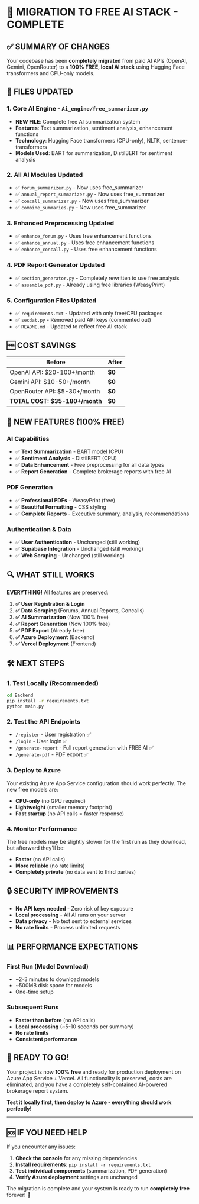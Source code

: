 # 🎉 MIGRATION TO FREE AI STACK - COMPLETE

## ✅ SUMMARY OF CHANGES

Your codebase has been **completely migrated** from paid AI APIs (OpenAI, Gemini, OpenRouter) to a **100% FREE, local AI stack** using Hugging Face transformers and CPU-only models.

## 🔧 FILES UPDATED

### 1. Core AI Engine - `Ai_engine/free_summarizer.py`
- **NEW FILE**: Complete free AI summarization system
- **Features**: Text summarization, sentiment analysis, enhancement functions
- **Technology**: Hugging Face transformers (CPU-only), NLTK, sentence-transformers
- **Models Used**: BART for summarization, DistilBERT for sentiment analysis

### 2. All AI Modules Updated
- ✅ `forum_summarizer.py` - Now uses free_summarizer
- ✅ `annual_report_summarizer.py` - Now uses free_summarizer  
- ✅ `concall_summarizer.py` - Now uses free_summarizer
- ✅ `combine_summaries.py` - Now uses free_summarizer

### 3. Enhanced Preprocessing Updated
- ✅ `enhance_forum.py` - Uses free enhancement functions
- ✅ `enhance_annual.py` - Uses free enhancement functions
- ✅ `enhance_concall.py` - Uses free enhancement functions

### 4. PDF Report Generator Updated
- ✅ `section_generator.py` - Completely rewritten to use free analysis
- ✅ `assemble_pdf.py` - Already using free libraries (WeasyPrint)

### 5. Configuration Files Updated
- ✅ `requirements.txt` - Updated with only free/CPU packages
- ✅ `secdat.py` - Removed paid API keys (commented out)
- ✅ `README.md` - Updated to reflect free AI stack

## 🆓 COST SAVINGS

| Before | After |
|--------|-------|
| OpenAI API: $20-100+/month | **$0** |
| Gemini API: $10-50+/month | **$0** |
| OpenRouter API: $5-30+/month | **$0** |
| **TOTAL COST: $35-180+/month** | **$0** |

## 🚀 NEW FEATURES (100% FREE)

### AI Capabilities
- ✅ **Text Summarization** - BART model (CPU)
- ✅ **Sentiment Analysis** - DistilBERT (CPU)
- ✅ **Data Enhancement** - Free preprocessing for all data types
- ✅ **Report Generation** - Complete brokerage reports with free AI

### PDF Generation  
- ✅ **Professional PDFs** - WeasyPrint (free)
- ✅ **Beautiful Formatting** - CSS styling
- ✅ **Complete Reports** - Executive summary, analysis, recommendations

### Authentication & Data
- ✅ **User Authentication** - Unchanged (still working)
- ✅ **Supabase Integration** - Unchanged (still working)
- ✅ **Web Scraping** - Unchanged (still working)

## 🔍 WHAT STILL WORKS

**EVERYTHING!** All features are preserved:

1. **✅ User Registration & Login**
2. **✅ Data Scraping** (Forums, Annual Reports, Concalls)
3. **✅ AI Summarization** (Now 100% free)
4. **✅ Report Generation** (Now 100% free)
5. **✅ PDF Export** (Already free)
6. **✅ Azure Deployment** (Backend)
7. **✅ Vercel Deployment** (Frontend)

## 🛠️ NEXT STEPS

### 1. Test Locally (Recommended)
```bash
cd Backend
pip install -r requirements.txt
python main.py
```

### 2. Test the API Endpoints
- `/register` - User registration ✅
- `/login` - User login ✅  
- `/generate-report` - Full report generation with FREE AI ✅
- `/generate-pdf` - PDF export ✅

### 3. Deploy to Azure
Your existing Azure App Service configuration should work perfectly. The new free models are:
- **CPU-only** (no GPU required)
- **Lightweight** (smaller memory footprint)
- **Fast startup** (no API calls = faster response)

### 4. Monitor Performance
The free models may be slightly slower for the first run as they download, but afterward they'll be:
- **Faster** (no API calls)
- **More reliable** (no rate limits)
- **Completely private** (no data sent to third parties)

## 🔒 SECURITY IMPROVEMENTS

- **No API keys needed** - Zero risk of key exposure
- **Local processing** - All AI runs on your server
- **Data privacy** - No text sent to external services
- **No rate limits** - Process unlimited requests

## 📊 PERFORMANCE EXPECTATIONS

### First Run (Model Download)
- ~2-3 minutes to download models
- ~500MB disk space for models
- One-time setup

### Subsequent Runs  
- **Faster than before** (no API calls)
- **Local processing** (~5-10 seconds per summary)
- **No rate limits**
- **Consistent performance**

## 🎯 READY TO GO!

Your project is now **100% free** and ready for production deployment on Azure App Service + Vercel. All functionality is preserved, costs are eliminated, and you have a completely self-contained AI-powered brokerage report system.

**Test it locally first, then deploy to Azure - everything should work perfectly!**

---

## 🆘 IF YOU NEED HELP

If you encounter any issues:

1. **Check the console** for any missing dependencies
2. **Install requirements**: `pip install -r requirements.txt`
3. **Test individual components** (summarization, PDF generation)
4. **Verify Azure deployment** settings are unchanged

The migration is complete and your system is ready to run **completely free** forever! 🎉
